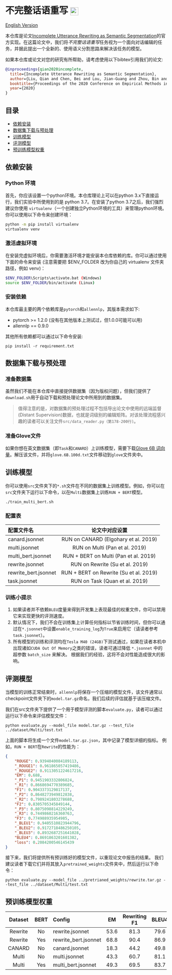 # 不完整话语重写 <img src="https://pytorch.org/assets/images/logo-dark.svg" height = "25" align=center />

[English Version](README.md)

本仓库是论文[Incomplete Utterance Rewriting as Semantic Segmentation](https://arxiv.org/pdf/2009.13166.pdf)的官方实现。在这篇论文中，我们将*不完整话语重写*任务视为一个面向对话编辑的任务，并据此提出一个全新的、使用语义分割思路来解决该任务的模型。

如果本仓库或论文对您的研究有所帮助，请考虑使用以下bibtex引用我们的论文:

```bib
@inproceedings{qian2020incomplete,
  title={Incomplete Utterance Rewriting as Semantic Segmentation},
  author={Liu, Qian and Chen, Bei and Lou, Jian-Guang and Zhou, Bin and Zhang, Dongmei},
  booktitle={Proceedings of the 2020 Conference on Empirical Methods in Natural Language Processing},
  year={2020}
}
```

## 目录

- [依赖安装](#依赖安装)
- [数据集下载与预处理](#数据集下载与预处理)
- [训练模型](#训练模型)
- [评测模型](#评测模型)
- [预训练模型权重](#预训练模型权重)

## 依赖安装

### Python 环境


首先，你应该设置一个python环境。本仓库理论上可以在python 3.x下直接运行，我们实验中所使用到的是 python 3.7。在安装了python 3.7之后，我们强烈建议你使用 `virtualenv`（一个创建独立Python环境的工具）来管理python环境。你可以使用以下命令来创建环境：

```bash
python -m pip install virtualenv
virtualenv venv
```

### 激活虚拟环境

在安装完虚拟环境后，你需要激活环境才能安装本仓库依赖的库。你可以通过使用下面的命令来安装 (注意需要把 $ENV_FOLDER 改为你自己的 virtualenv 文件夹路径，例如 venv)：

```bash
$ENV_FOLDER\Scripts\activate.bat (Windows)
source $ENV_FOLDER/bin/activate (Linux)
```

### 安装依赖

本仓库最主要的两个依赖库是`pytorch`和`allennlp`，其版本需求如下:
- pytorch >= 1.2.0 (没有在其他版本上测试过，但1.0.0可能可以用)
- allennlp == 0.9.0

其他所有依赖都可以通过以下命令安装:

```console
pip install -r requirement.txt
```

## 数据集下载与预处理

### 准备数据集

虽然我们不能在本仓库中直接提供数据集（因为版权问题），但我们提供了`download.sh`用于自动下载和预处理论文中所用到的数据集。

> 值得注意的是，对数据集的预处理过程不包括导出论文中使用的远端监督(Distant Supervision)数据，也就是词级别的编辑矩阵。对该处理流程感兴趣的读者可以关注文件`src/data_reader.py（第178-200行)`。

### 准备Glove文件

如果你想在英文数据集（即`Task`和`CANARD`）上训练模型，需要下载[Glove 6B 词向量](http://nlp.stanford.edu/data/glove.6B.zip)。解压该文件，并将`glove.6B.100d.txt`文件移动到`glove`文件夹中。

## 训练模型

你可以使用`src`文件夹下的`*.sh`文件在不同的数据集上训练模型。例如，你可以在`src`文件夹下运行以下命令，以在`Multi`数据集上训练`RUN + BERT`模型。

```console
./train_multi_bert.sh
```

### 配置表

| 配置文件名 | 论文中对应设置 | 
| :--- | :---: |
| canard.jsonnet | RUN on CANARD (Elgohary et al. 2019) |
| multi.jsonnet | RUN on Multi (Pan et al. 2019) |
| multi_bert.jsonnet | RUN + BERT on Multi (Pan et al. 2019) |
| rewrite.jsonnet | RUN on Rewrite (Su et al. 2019) |
| rewrite_bert.jsonnet | RUN + BERT on Rewrite (Su et al. 2019) |
| task.jsonnet | RUN on Task (Quan et al. 2019) |


### 训练小提示

1. 如果读者并不依赖`BLEU`度量来得到开发集上表现最佳的权重文件，你可以禁用它来实现更快的评测速度。
2. 默认情况下，我们不会在训练集上计算任何指标以节省训练时间，但你可以通过在`*.jsonnet`中设置`enable_training_log`为`True`来启用它（请读者参考`task.jsonnet`）。
3. 所有模型的训练和评测均在`Tesla M40 (24GB)`下测试通过，如果在读者本机中出现诸如`CUDA Out Of Memory`之类的错误，读者可通过降低 `*.jsonnet` 中的超参数 `batch_size` 来解决。 根据我们的经验，这将不会对性能造成很大的影响。

## 评测模型

当模型的训练正常结束时，`allennlp`将保存一个压缩的模型文件，该文件通常以checkpoint文件夹下的`model.tar.gz`命名，我们后续的评估就基于该压缩文件。

我们在src文件夹下提供了一个用于模型评测的脚本`evaluate.py`，读者可以通过运行以下命令来评估模型文件：

```concolse
python evaluate.py --model_file model.tar.gz --test_file ../dataset/Multi/test.txt
```

上面的脚本将生成一个文件`model.tar.gz.json`，其中记录了模型详细的指标。 例如，`RUN + BERT`在`Rewrite`的性能为：
```json
{
    "ROUGE": 0.9394040084189113,
    "_ROUGE1": 0.961865057419486,
    "_ROUGE2": 0.9113051224617216,
    "EM": 0.688,
    "_P1": 0.9451903332806824,
    "_R1": 0.8668694770389685,
    "F1": 0.9043373129817137,
    "_P2": 0.8648273949812838,
    "_R2": 0.7989241803278688,
    "F2": 0.8305705345849144,
    "_P3": 0.8075098814229249,
    "_R3": 0.7449860216360763,
    "F3": 0.774988935954985,
    "_BLEU1": 0.9405510823944796,
    "_BLEU2": 0.9172718486250105,
    "_BLEU3": 0.8932687251641028,
    "BLEU4": 0.8691863201601382,
    "loss": 0.2084200546145439
}
```

接下来，我们将提供所有预训练好的模型文件，以重现论文中报告的结果。 我们建议读者下载它们并将其放入`pretrained_weights`文件夹中，然后运行以下命令：
```concolse
python evaluate.py --model_file ../pretrianed_weights/rewrite.tar.gz --test_file ../dataset/Multi/test.txt
```


## 预训练模型权重

| Dataset | BERT | Config | EM | Rewriting F1 | BLEU4 | Pretrained_Weights |
| :---: | :---: |:--- | :---: | :---: | :---: | :---: |
| Rewrite | No | rewrite.jsonnet | 53.6 | 81.3 | 79.6 | [rewrite.tar.gz](https://github.com/microsoft/ContextualSP/releases/download/rewrite/rewrite.tar.gz)|
| Rewrite | Yes | rewrite_bert.jsonnet | 68.8 | 90.4 | 86.9 | [rewrite_bert.tar.gz](https://github.com/microsoft/ContextualSP/releases/download/rewrite.bert/rewrite_bert.tar.gz)|
| CANARD | No | canard.jsonnet | 18.3 | 44.2 | 49.8 | [canard.tar.gz](https://github.com/microsoft/ContextualSP/releases/download/canard/canard.tar.gz) |
| Multi | No | multi.jsonnet | 43.3 | 60.7 | 81.1 | [multi.tar.gz](https://github.com/microsoft/ContextualSP/releases/download/multi/multi.tar.gz) |
| Multi | Yes | multi_bert.jsonnet | 49.3 | 69.5 | 83.7 | [multi_bert.tar.gz](https://github.com/microsoft/ContextualSP/releases/download/multi.bert/multi_bert.tar.gz) |
